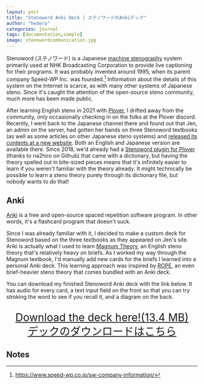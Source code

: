 ```yaml
---
layout: post
title: "Stenoword Anki Deck | ステノワードのAnkiデック"
author: "hedera"
categories: journal
tags: [documentation,sample]
image: stenowordcommunication.jpg
---
```


Stenoword (ステノワード) is a Japanese [machine stenography](https://en.wikipedia.org/wiki/Stenotype) system primarily used at NHK Broadcasting Corporation to provide live captioning for their programs. It was probably invented around 1995, when its parent company Speed-WP Inc. was founded.[^1] Information about the details of this system on the Internet is scarce, as with many other systems of Japanese steno. Since it's caught the attention of the open-source steno community, much more has been made public. 

[^1]: https://www.speed-wp.co.jp/sw-company-information/

After learning English steno in 2021 with [Plover](http://www.openstenoproject.org/plover/), I drifted away from the community, only occasionally checking in on the folks at the Plover discord. Recently, I went back to the Japanese channel there and found out that Jen, an admin on the server, had gotten her hands on three Stenoword textbooks (as well as some articles on other Japanese steno systems) and [released its contents at a new website](https://jenchanws.github.io/stenoword/). Both an English and Japanese version are available there. Since 2018, we'd already had a [Stenoword plugin for Plover](https://github.com/na2hiro/plover-japanese-stenoword) (thanks to na2hiro on Github) that came with a dictionary, but having the theory spelled out in bite-sized pieces means that it's infinitely easier to learn if you weren't familiar with the theory already. It might technically be possible to learn a steno theory purely through its dictionary file, but nobody wants to do that!

## Anki

[Anki](https://apps.ankiweb.net/) is a free and open-source spaced repetition software program. In other words, it's a flashcard program that doesn't suck.

Since I was already familiar with it, I decided to make a custom deck for Stenoword based on the three textbooks as they appeared on Jen's site. Anki is actually what I used to learn [Magnum Theory](https://www.magnumsteno.com/), an English steno theory that's relatively heavy on briefs. As I worked my way through the Magnum textbook, I'd manually add new cards for the briefs I learned into a personal Anki deck. This learning approach was inspired by [ROPE](https://www.reddit.com/r/Plover/comments/ads6yg/rope_22_remembering_outlines_in_plover_more/), an even brief-heavier steno theory that comes bundled with an Anki deck.

You can download my finished Stenoword Anki deck with the link below. It has audio for every card, a text input field on the front so that you can try stroking the word to see if you recall it, and a diagram on the back. 

<p style="font-size: 2em; line-height: 1.3em; text-align: center;">
	<a href="<a href={{ site.github.url }}/assets/files/ステノワード.apkg">
		Download the deck here!(13.4 MB)<br>
	    デックのダウンロードはこちら</a>
</p>

## Notes